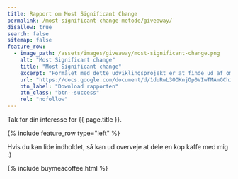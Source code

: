 ```yaml
---
title: Rapport om Most Significant Change
permalink: /most-significant-change-metode/giveaway/
disallow: true
search: false
sitemap: false
feature_row:
  - image_path: /assets/images/giveaway/most-significant-change.png
    alt: "Most Significant change"
    title: "Most Significant change"
    excerpt: "Formålet med dette udviklingsprojekt er at finde ud af om evalueringsmetoden ‘Most Significant Change’ (MSC) kan være med til at kvalificere højskolens udbytte af elevernes evaluering og samtidig skærpe elevernes forståelse af, hvordan højskolen har påvirket dem."
    url: "https://docs.google.com/document/d/1duRwL3OOKnjOp0VIwTMAmGChiS-QgVq8KqDTfocP1Qo/view?usp=sharing"
    btn_label: "Download rapporten"
    btn_class: "btn--success"
    rel: "nofollow"
---
```


Tak for din interesse for {{ page.title }}.

{% include feature_row type="left" %}

Hvis du kan lide indholdet, så kan ud overveje at dele en kop kaffe med mig :)

{% include buymeacoffee.html %}
